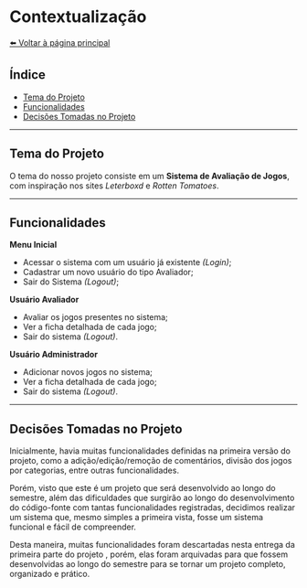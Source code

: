 # Contextualização
[⬅️ Voltar à página principal](../README.md)

## Índice

- [Tema do Projeto](#tema-do-projeto)
- [Funcionalidades](#funcionalidades)
- [Decisões Tomadas no Projeto](#decisoes-tomadas-no-projeto)

---

## Tema do Projeto

O tema do nosso projeto consiste em um **Sistema de Avaliação de Jogos**, com inspiração nos sites *Leterboxd* e *Rotten Tomatoes*.

---

## Funcionalidades

**Menu Inicial**
- Acessar o sistema com um usuário já existente *(Login)*;
- Cadastrar um novo usuário do tipo Avaliador;
- Sair do Sistema *(Logout)*;

**Usuário Avaliador**
- Avaliar os jogos presentes no sistema;
- Ver a ficha detalhada de cada jogo;
- Sair do sistema *(Logout)*.

**Usuário Administrador**
- Adicionar novos jogos no sistema;
- Ver a ficha detalhada de cada jogo;
- Sair do sistema *(Logout)*.

---

## Decisões Tomadas no Projeto

Inicialmente, havia muitas funcionalidades definidas na primeira versão do projeto, como a adição/edição/remoção de comentários, divisão dos jogos por categorias, entre outras funcionalidades.

Porém, visto que este é um projeto que será desenvolvido ao longo do semestre, além das dificuldades que surgirão ao longo do desenvolvimento do código-fonte com tantas funcionalidades registradas, decidimos realizar um sistema que, mesmo simples a primeira vista, fosse um sistema funcional e fácil de compreender.

Desta maneira, muitas funcionalidades foram descartadas nesta entrega da primeira parte do projeto , porém, elas foram arquivadas para que fossem desenvolvidas ao longo do semestre para se tornar um projeto completo, organizado e prático.
